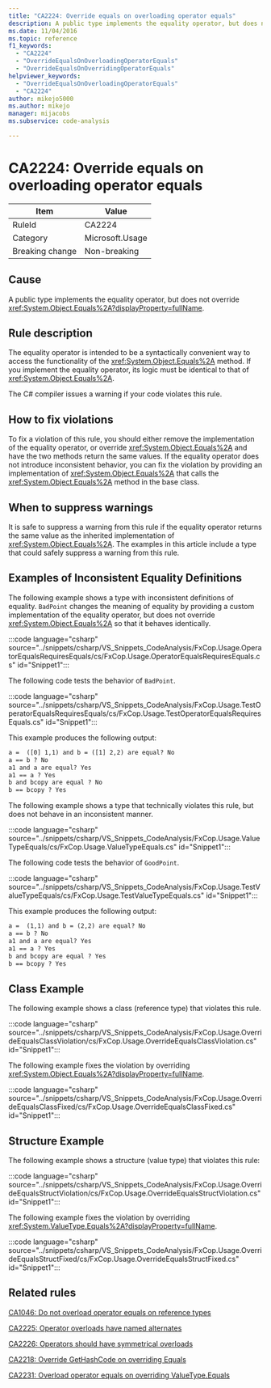 ```yaml
---
title: "CA2224: Override equals on overloading operator equals"
description: A public type implements the equality operator, but does not override System.Object.Equals.
ms.date: 11/04/2016
ms.topic: reference
f1_keywords:
  - "CA2224"
  - "OverrideEqualsOnOverloadingOperatorEquals"
  - "OverrideEqualsOnOverridingOperatorEquals"
helpviewer_keywords:
  - "OverrideEqualsOnOverloadingOperatorEquals"
  - "CA2224"
author: mikejo5000
ms.author: mikejo
manager: mijacobs
ms.subservice: code-analysis

---
```


# CA2224: Override equals on overloading operator equals

|Item|Value|
|-|-|
|RuleId|CA2224|
|Category|Microsoft.Usage|
|Breaking change|Non-breaking|

## Cause

A public type implements the equality operator, but does not override <xref:System.Object.Equals%2A?displayProperty=fullName>.

## Rule description

The equality operator is intended to be a syntactically convenient way to access the functionality of the <xref:System.Object.Equals%2A> method. If you implement the equality operator, its logic must be identical to that of <xref:System.Object.Equals%2A>.

The C# compiler issues a warning if your code violates this rule.

## How to fix violations

To fix a violation of this rule, you should either remove the implementation of the equality operator, or override <xref:System.Object.Equals%2A> and have the two methods return the same values. If the equality operator does not introduce inconsistent behavior, you can fix the violation by providing an implementation of <xref:System.Object.Equals%2A> that calls the <xref:System.Object.Equals%2A> method in the base class.

## When to suppress warnings

It is safe to suppress a warning from this rule if the equality operator returns the same value as the inherited implementation of <xref:System.Object.Equals%2A>. The examples in this article include a type that could safely suppress a warning from this rule.

## Examples of Inconsistent Equality Definitions

The following example shows a type with inconsistent definitions of equality. `BadPoint` changes the meaning of equality by providing a custom implementation of the equality operator, but does not override <xref:System.Object.Equals%2A> so that it behaves identically.

:::code language="csharp" source="../snippets/csharp/VS_Snippets_CodeAnalysis/FxCop.Usage.OperatorEqualsRequiresEquals/cs/FxCop.Usage.OperatorEqualsRequiresEquals.cs" id="Snippet1":::

The following code tests the behavior of `BadPoint`.

:::code language="csharp" source="../snippets/csharp/VS_Snippets_CodeAnalysis/FxCop.Usage.TestOperatorEqualsRequiresEquals/cs/FxCop.Usage.TestOperatorEqualsRequiresEquals.cs" id="Snippet1":::

This example produces the following output:

```txt
a =  ([0] 1,1) and b = ([1] 2,2) are equal? No
a == b ? No
a1 and a are equal? Yes
a1 == a ? Yes
b and bcopy are equal ? No
b == bcopy ? Yes
```

The following example shows a type that technically violates this rule, but does not behave in an inconsistent manner.

:::code language="csharp" source="../snippets/csharp/VS_Snippets_CodeAnalysis/FxCop.Usage.ValueTypeEquals/cs/FxCop.Usage.ValueTypeEquals.cs" id="Snippet1":::

The following code tests the behavior of `GoodPoint`.

:::code language="csharp" source="../snippets/csharp/VS_Snippets_CodeAnalysis/FxCop.Usage.TestValueTypeEquals/cs/FxCop.Usage.TestValueTypeEquals.cs" id="Snippet1":::

This example produces the following output:

```txt
a =  (1,1) and b = (2,2) are equal? No
a == b ? No
a1 and a are equal? Yes
a1 == a ? Yes
b and bcopy are equal ? Yes
b == bcopy ? Yes
```

## Class Example

The following example shows a class (reference type) that violates this rule.

:::code language="csharp" source="../snippets/csharp/VS_Snippets_CodeAnalysis/FxCop.Usage.OverrideEqualsClassViolation/cs/FxCop.Usage.OverrideEqualsClassViolation.cs" id="Snippet1":::

The following example fixes the violation by overriding <xref:System.Object.Equals%2A?displayProperty=fullName>.

:::code language="csharp" source="../snippets/csharp/VS_Snippets_CodeAnalysis/FxCop.Usage.OverrideEqualsClassFixed/cs/FxCop.Usage.OverrideEqualsClassFixed.cs" id="Snippet1":::

## Structure Example

The following example shows a structure (value type) that violates this rule:

:::code language="csharp" source="../snippets/csharp/VS_Snippets_CodeAnalysis/FxCop.Usage.OverrideEqualsStructViolation/cs/FxCop.Usage.OverrideEqualsStructViolation.cs" id="Snippet1":::

The following example fixes the violation by overriding <xref:System.ValueType.Equals%2A?displayProperty=fullName>.

:::code language="csharp" source="../snippets/csharp/VS_Snippets_CodeAnalysis/FxCop.Usage.OverrideEqualsStructFixed/cs/FxCop.Usage.OverrideEqualsStructFixed.cs" id="Snippet1":::

## Related rules

[CA1046: Do not overload operator equals on reference types](/dotnet/fundamentals/code-analysis/quality-rules/ca1046)

[CA2225: Operator overloads have named alternates](/dotnet/fundamentals/code-analysis/quality-rules/ca2225)

[CA2226: Operators should have symmetrical overloads](/dotnet/fundamentals/code-analysis/quality-rules/ca2226)

[CA2218: Override GetHashCode on overriding Equals](../code-quality/ca2218.md)

[CA2231: Overload operator equals on overriding ValueType.Equals](/dotnet/fundamentals/code-analysis/quality-rules/ca2231)
